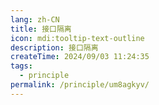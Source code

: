 ```yaml
---
lang: zh-CN
title: 接口隔离
icon: mdi:tooltip-text-outline
description: 接口隔离
createTime: 2024/09/03 11:24:35
tags:
  - principle
permalink: /principle/um8agkyv/
---
```

